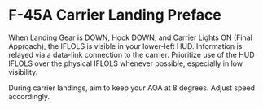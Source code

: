 # F-45A Carrier Landing Preface

When Landing Gear is DOWN, Hook DOWN, and Carrier Lights ON (Final Approach), the IFLOLS is visible in your lower-left HUD. Information is relayed via a data-link connection to the carrier. Prioritize use of the HUD IFLOLS over the physical IFLOLS whenever possible, especially in low visibility.

During carrier landings, aim to keep your AOA at 8 degrees. Adjust speed accordingly.
